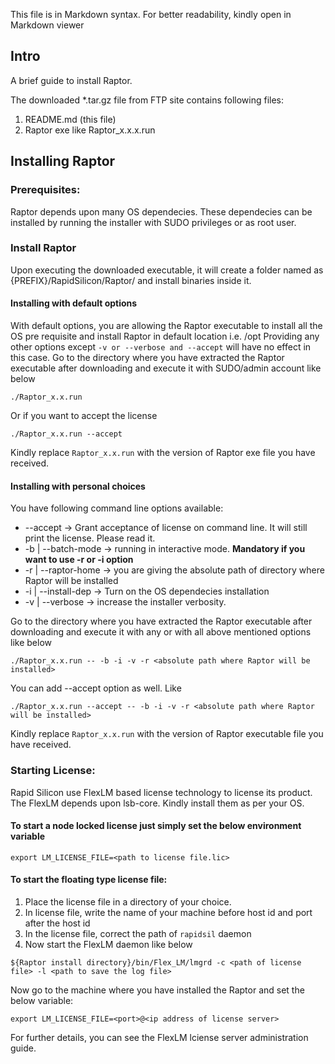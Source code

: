 
This file is in Markdown syntax. For better readability, kindly open in Markdown viewer

## Intro 
A brief guide to install Raptor.

The downloaded *.tar.gz file from FTP site contains following files:

1. README.md (this file)
2. Raptor exe like Raptor_x.x.x.run

## Installing Raptor

### Prerequisites:

Raptor depends upon many OS dependecies. These dependecies can be installed by running the installer with SUDO privileges or as root user.

### Install Raptor

Upon executing the downloaded executable, it will create a folder named as {PREFIX}/RapidSilicon/Raptor/<release> and install binaries inside it.

#### Installing with default options

With default options, you are allowing the Raptor executable to install all the OS pre requisite and install Raptor in default location i.e. /opt
Providing any other options except `-v or --verbose and --accept` will have no effect in this case.
Go to the directory where you have extracted the Raptor executable after downloading and execute it with SUDO/admin account like below

```
./Raptor_x.x.run 
```

Or if you want to accept the license

```
./Raptor_x.x.run --accept 
```

Kindly replace `Raptor_x.x.run` with the version of Raptor exe file you have received.

#### Installing with personal choices

You have following command line options available:

* --accept            -> Grant acceptance of license on command line. It will still print the license. Please read it. 
* -b | --batch-mode   -> running in interactive mode. **Mandatory if you want to use -r or -i option**
* -r | --raptor-home  -> you are giving the absolute path of directory where Raptor will be installed
* -i | --install-dep  -> Turn on the OS dependecies installation
* -v | --verbose      -> increase the installer verbosity.

Go to the directory where you have extracted the Raptor executable after downloading and execute it with any or with all above mentioned options like below

```
./Raptor_x.x.run -- -b -i -v -r <absolute path where Raptor will be installed>
``` 

You can add --accept option as well. Like

```
./Raptor_x.x.run --accept -- -b -i -v -r <absolute path where Raptor will be installed>
``` 

Kindly replace `Raptor_x.x.run` with the version of Raptor executable file you have received.

### Starting License:

Rapid Silicon use FlexLM based license technology to license its product. The FlexLM depends upon lsb-core. Kindly install them as per your OS.

#### To start a node locked license just simply set the below environment variable

```
export LM_LICENSE_FILE=<path to license file.lic>
```

#### To start the floating type license file:

1. Place the license file in a directory of your choice.
2. In license file, write the name of your machine before host id and port after the host id
3. In the license file, correct the path of `rapidsil` daemon 
4. Now start the FlexLM daemon like below

```
${Raptor install directory}/bin/Flex_LM/lmgrd -c <path of license file> -l <path to save the log file>
```

Now go to the machine where you have installed the Raptor and set the below variable:

```
export LM_LICENSE_FILE=<port>@<ip address of license server>
```

For further details, you can see the FlexLM lciense server administration guide.
